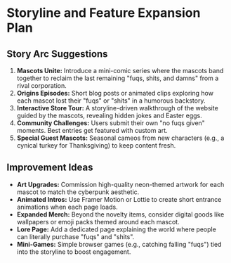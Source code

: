 # Storyline and Feature Expansion Plan

## Story Arc Suggestions
1. **Mascots Unite:** Introduce a mini-comic series where the mascots band together to reclaim the last remaining "fuqs, shits, and damns" from a rival corporation.
2. **Origins Episodes:** Short blog posts or animated clips exploring how each mascot lost their "fuqs" or "shits" in a humorous backstory.
3. **Interactive Store Tour:** A storyline-driven walkthrough of the website guided by the mascots, revealing hidden jokes and Easter eggs.
4. **Community Challenges:** Users submit their own "no fuqs given" moments. Best entries get featured with custom art.
5. **Special Guest Mascots:** Seasonal cameos from new characters (e.g., a cynical turkey for Thanksgiving) to keep content fresh.

## Improvement Ideas
- **Art Upgrades:** Commission high-quality neon-themed artwork for each mascot to match the cyberpunk aesthetic.
- **Animated Intros:** Use Framer Motion or Lottie to create short entrance animations when each page loads.
- **Expanded Merch:** Beyond the novelty items, consider digital goods like wallpapers or emoji packs themed around each mascot.
- **Lore Page:** Add a dedicated page explaining the world where people can literally purchase "fuqs" and "shits".
- **Mini-Games:** Simple browser games (e.g., catching falling "fuqs") tied into the storyline to boost engagement.
